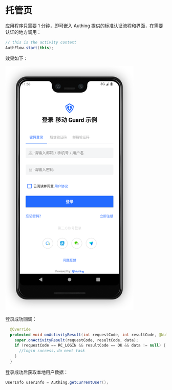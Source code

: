 # 托管页

<LastUpdated/>

应用程序只需要 1 分钟，即可嵌入 Authing 提供的标准认证流程和界面，在需要认证的地方调用：

```java
// this is the activity context
AuthFlow.start(this);
```

效果如下：

<img src="./images/standard.png" alt="drawing" width="400"/>

登录成功回调：

```java
  @Override
  protected void onActivityResult(int requestCode, int resultCode, @Nullable Intent data) {
    super.onActivityResult(requestCode, resultCode, data);
    if (requestCode == RC_LOGIN && resultCode == OK && data != null) {
      //login success，do next task
    }
  }
```

登录成功后获取本地用户数据：

```java
UserInfo userInfo = Authing.getCurrentUser();
```

